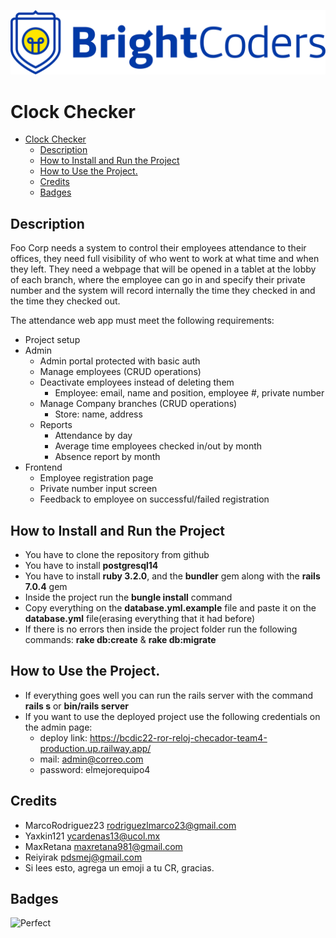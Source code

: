 ![BrightCoders Logo](img/logo.png)

# Clock Checker
- [Clock Checker](#clock-checker)
  - [Description](#description)
  - [How to Install and Run the Project](#how-to-install-and-run-the-project)
  - [How to Use the Project.](#how-to-use-the-project)
  - [Credits](#credits)
  - [Badges](#badges)

## Description
Foo Corp needs a system to control their employees attendance to their offices, they need full visibility of who went to work at what time and when they left. They need a webpage that will be opened in a tablet at the lobby of each branch, where the employee can go in and specify their private number and the system will record internally the time they checked in and the time they checked out.

The attendance web app must meet the following requirements:

- Project setup
- Admin
  - Admin portal protected with basic auth
  - Manage employees (CRUD operations)
  - Deactivate employees instead of deleting them
    - Employee: email, name and position, employee #, private number
  - Manage Company branches (CRUD operations)
    - Store: name, address
  - Reports
    - Attendance by day
    - Average time employees checked in/out by month
    - Absence report by month
- Frontend
  - Employee registration page
  - Private number input screen
  - Feedback to employee on successful/failed registration

## How to Install and Run the Project
  - You have to clone the repository from github
  - You have to install **postgresql14**
  - You have to install **ruby 3.2.0**, and the **bundler** gem along with the **rails 7.0.4** gem
  - Inside the project run the **bungle install** command
  - Copy everything on the **database.yml.example** file and paste it on the **database.yml** file(erasing everything that it had before)
  - If there is no errors then inside the project folder run the following commands: **rake db:create** & **rake db:migrate**

## How to Use the Project.
  - If everything goes well you can run the rails server with the command **rails s** or **bin/rails server**
  - If you want to use the deployed project use the following credentials on the admin page:
    - deploy link: https://bcdic22-ror-reloj-checador-team4-production.up.railway.app/
    - mail: admin@correo.com
    - password: elmejorequipo4

## Credits
  - MarcoRodriguez23 <rodriguezlmarco23@gmail.com>
  - Yaxkin121 <ycardenas13@ucol.mx>
  - MaxRetana <maxretana981@gmail.com>
  - Reiyirak <pdsmej@gmail.com>
  - Si lees esto, agrega un emoji a tu CR, gracias.

## Badges
![Perfect](https://media.tenor.com/gdjvRr2WymYAAAAC/pacha-perfect.gif)
